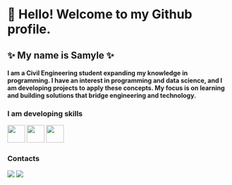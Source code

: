 # 👋 Hello! Welcome to my Github profile.
##  ✨ My name is Samyle  ✨
####   I am a Civil Engineering student expanding my knowledge in programming. I have an interest in programming and data science, and I am developing projects to apply these concepts. My focus is on learning and building solutions that bridge engineering and technology.
### I am developing skills
 <img loading="lazy" src="https://cdn.jsdelivr.net/gh/devicons/devicon@latest/icons/javascript/javascript-original.svg" width="40" height="40"/> <img loading="lazy" src="https://cdn.jsdelivr.net/gh/devicons/devicon@latest/icons/python/python-original.svg" width="40" height="40"/>   <img loading="lazy" src="https://cdn.jsdelivr.net/gh/devicons/devicon@latest/icons/spyder/spyder-original.svg" width="40" height="40" />
### Contacts
<a href = "mailto:oliveirasamyle2@gmail.com "><img loading="lazy" src="https://img.shields.io/badge/Gmail-D14836?style=for-the-badge&logo=gmail&logoColor=white" target="_blank"></a>
<a href="www.linkedin.com/in/samyle-claudia-eng" target="_blank"><img loading="lazy" src="https://img.shields.io/badge/-LinkedIn-%230077B5?style=for-the-badge&logo=linkedin&logoColor=white" target="_blank"></a>   
</div>
          
<!--
**Eng-Samyle/Eng-Samyle** is a ✨ _special_ ✨ repository because its `README.md` (this file) appears on your GitHub profile.

Here are some ideas to get you started:

- 🔭 I’m currently working on ...
- 🌱 I’m currently learning ...
- 👯 I’m looking to collaborate on ...
- 🤔 I’m looking for help with ...
- 💬 Ask me about ...
- 📫 How to reach me: ...
- 😄 Pronouns: ...
- ⚡ Fun fact: ...
-->
